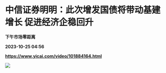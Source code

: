 # 中信证券明明：此次增发国债将带动基建增长 促进经济企稳回升
**下午市场零距离**

**2023-10-25 04:56**

**https://www.yicai.com/video/101884164.html**

![](http://imgcdn.yicai.com/vms-new/2023/10/4fbfdde7-725f-43ed-b33e-a31cc6e15428_DHHk.jpg)